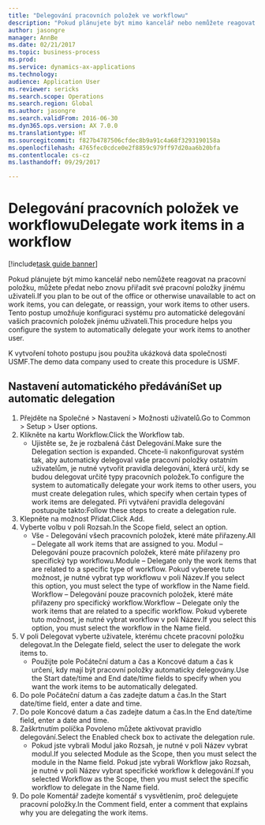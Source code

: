 ```yaml
--- 
title: "Delegování pracovních položek ve workflowu"
description: "Pokud plánujete být mimo kancelář nebo nemůžete reagovat na pracovní položku, můžete předat nebo znovu přiřadit své pracovní položky jinému uživateli."
author: jasongre
manager: AnnBe
ms.date: 02/21/2017
ms.topic: business-process
ms.prod: 
ms.service: dynamics-ax-applications
ms.technology: 
audience: Application User
ms.reviewer: sericks
ms.search.scope: Operations
ms.search.region: Global
ms.author: jasongre
ms.search.validFrom: 2016-06-30
ms.dyn365.ops.version: AX 7.0.0
ms.translationtype: HT
ms.sourcegitcommit: f827b4787506cfdec8b9a91c4a68f3293190158a
ms.openlocfilehash: 4765fec0cdce0e2f8859c979ff97d20aa6b20bfa
ms.contentlocale: cs-cz
ms.lasthandoff: 09/29/2017

---
```

# <a name="delegate-work-items-in-a-workflow"></a><span data-ttu-id="701d8-103">Delegování pracovních položek ve workflowu</span><span class="sxs-lookup"><span data-stu-id="701d8-103">Delegate work items in a workflow</span></span>

[!include[task guide banner](../../includes/task-guide-banner.md)]

<span data-ttu-id="701d8-104">Pokud plánujete být mimo kancelář nebo nemůžete reagovat na pracovní položku, můžete předat nebo znovu přiřadit své pracovní položky jinému uživateli.</span><span class="sxs-lookup"><span data-stu-id="701d8-104">If you plan to be out of the office or otherwise unavailable to act on work items, you can delegate, or reassign, your work items to other users.</span></span> <span data-ttu-id="701d8-105">Tento postup umožňuje konfiguraci systému pro automatické delegování vašich pracovních položek jinému uživateli.</span><span class="sxs-lookup"><span data-stu-id="701d8-105">This procedure helps you configure the system to automatically delegate your work items to another user.</span></span>



<span data-ttu-id="701d8-106">K vytvoření tohoto postupu jsou použita ukázková data společnosti USMF.</span><span class="sxs-lookup"><span data-stu-id="701d8-106">The demo data company used to create this procedure is USMF.</span></span>


## <a name="set-up-automatic-delegation"></a><span data-ttu-id="701d8-107">Nastavení automatického předávání</span><span class="sxs-lookup"><span data-stu-id="701d8-107">Set up automatic delegation</span></span>
1. <span data-ttu-id="701d8-108">Přejděte na Společné > Nastavení > Možnosti uživatelů.</span><span class="sxs-lookup"><span data-stu-id="701d8-108">Go to Common > Setup > User options.</span></span>
2. <span data-ttu-id="701d8-109">Klikněte na kartu Workflow.</span><span class="sxs-lookup"><span data-stu-id="701d8-109">Click the Workflow tab.</span></span>
    * <span data-ttu-id="701d8-110">Ujistěte se, že je rozbalená část Delegování.</span><span class="sxs-lookup"><span data-stu-id="701d8-110">Make sure the Delegation section is expanded.</span></span>    <span data-ttu-id="701d8-111">Chcete-li nakonfigurovat systém tak, aby automaticky delegoval vaše pracovní položky ostatním uživatelům, je nutné vytvořit pravidla delegování, která určí, kdy se budou delegovat určité typy pracovních položek.</span><span class="sxs-lookup"><span data-stu-id="701d8-111">To configure the system to automatically delegate your work items to other users, you must create delegation rules, which specify when certain types of work items are delegated.</span></span> <span data-ttu-id="701d8-112">Při vytváření pravidla delegování postupujte takto:</span><span class="sxs-lookup"><span data-stu-id="701d8-112">Follow these steps to create a delegation rule.</span></span>  
3. <span data-ttu-id="701d8-113">Klepněte na možnost Přidat.</span><span class="sxs-lookup"><span data-stu-id="701d8-113">Click Add.</span></span>
4. <span data-ttu-id="701d8-114">Vyberte volbu v poli Rozsah.</span><span class="sxs-lookup"><span data-stu-id="701d8-114">In the Scope field, select an option.</span></span>
    * <span data-ttu-id="701d8-115">Vše - Delegování všech pracovních položek, které máte přiřazeny.</span><span class="sxs-lookup"><span data-stu-id="701d8-115">All – Delegate all work items that are assigned to you.</span></span>    <span data-ttu-id="701d8-116">Modul – Delegování pouze pracovních položek, které máte přiřazeny pro specifický typ workflowu.</span><span class="sxs-lookup"><span data-stu-id="701d8-116">Module – Delegate only the work items that are related to a specific type of workflow.</span></span> <span data-ttu-id="701d8-117">Pokud vyberete tuto možnost, je nutné vybrat typ workflowu v poli Název.</span><span class="sxs-lookup"><span data-stu-id="701d8-117">If you select this option, you must select the type of workflow in the Name field.</span></span>    <span data-ttu-id="701d8-118">Workflow – Delegování pouze pracovních položek, které máte přiřazeny pro specifický workflow.</span><span class="sxs-lookup"><span data-stu-id="701d8-118">Workflow – Delegate only the work items that are related to a specific workflow.</span></span> <span data-ttu-id="701d8-119">Pokud vyberete tuto možnost, je nutné vybrat workflow v poli Název.</span><span class="sxs-lookup"><span data-stu-id="701d8-119">If you select this option, you must select the workflow in the Name field.</span></span>  
5. <span data-ttu-id="701d8-120">V poli Delegovat vyberte uživatele, kterému chcete pracovní položku delegovat.</span><span class="sxs-lookup"><span data-stu-id="701d8-120">In the Delegate field, select the user to delegate the work items to.</span></span>
    * <span data-ttu-id="701d8-121">Použijte pole Počáteční datum a čas a Koncové datum a čas k určení, kdy mají být pracovní položky automaticky delegovány.</span><span class="sxs-lookup"><span data-stu-id="701d8-121">Use the Start date/time and End date/time fields to specify when you want the work items to be automatically delegated.</span></span>  
6. <span data-ttu-id="701d8-122">Do pole Počáteční datum a čas zadejte datum a čas.</span><span class="sxs-lookup"><span data-stu-id="701d8-122">In the Start date/time field, enter a date and time.</span></span>
7. <span data-ttu-id="701d8-123">Do pole Koncové datum a čas zadejte datum a čas.</span><span class="sxs-lookup"><span data-stu-id="701d8-123">In the End date/time field, enter a date and time.</span></span>
8. <span data-ttu-id="701d8-124">Zaškrtnutím políčka Povoleno můžete aktivovat pravidlo delegování.</span><span class="sxs-lookup"><span data-stu-id="701d8-124">Select the Enabled check box to activate the delegation rule.</span></span>
    * <span data-ttu-id="701d8-125">Pokud jste vybrali Modul jako Rozsah, je nutné v poli Název vybrat modul.</span><span class="sxs-lookup"><span data-stu-id="701d8-125">If you selected Module as the Scope, then you must select the module in the Name field.</span></span>    <span data-ttu-id="701d8-126">Pokud jste vybrali Workflow jako Rozsah, je nutné v poli Název vybrat specifické workflow k delegování.</span><span class="sxs-lookup"><span data-stu-id="701d8-126">If you selected Workflow as the Scope, then you must select the specific workflow to delegate in the Name field.</span></span>  
9. <span data-ttu-id="701d8-127">Do pole Komentář zadejte komentář s vysvětlením, proč delegujete pracovní položky.</span><span class="sxs-lookup"><span data-stu-id="701d8-127">In the Comment field, enter a comment that explains why you are delegating the work items.</span></span>


